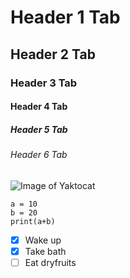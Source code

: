 # Header 1 Tab
## Header 2 Tab
### Header 3 Tab
#### Header 4 Tab
##### Header 5 Tab
###### Header 6 Tab

![Image of Yaktocat](https://octodex.github.com/images/yaktocat.png)

```
a = 10
b = 20
print(a+b)
```

- [x] Wake up
- [x] Take bath
- [ ] Eat dryfruits
